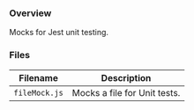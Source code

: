 ### Overview

Mocks for Jest unit testing.

### Files

| Filename             | Description                                                                |
|----------------------|----------------------------------------------------------------------------|
| `fileMock.js`        | Mocks a file for Unit tests.                                               |